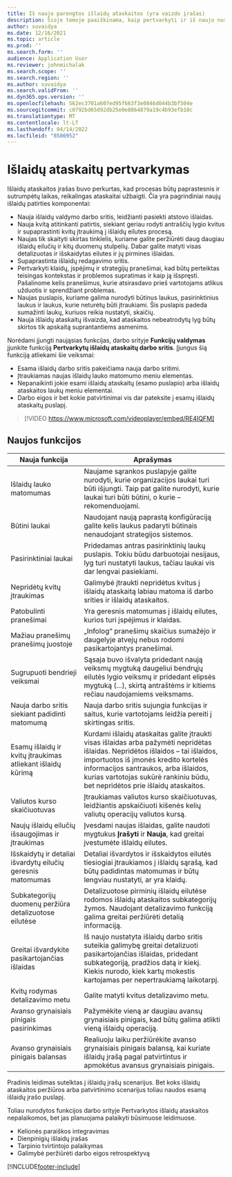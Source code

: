 ```yaml
---
title: Iš naujo parengtos išlaidų ataskaitos (yra vaizdo įrašas)
description: Šioje temoje paaiškinama, kaip pertvarkyti ir iš naujo nustatyti išlaidų ataskaitų įrašų patirtį.
author: suvaidya
ms.date: 12/16/2021
ms.topic: article
ms.prod: ''
ms.search.form: ''
audience: Application User
ms.reviewer: johnmichalak
ms.search.scope: ''
ms.search.region: ''
ms.author: suvaidya
ms.search.validFrom: ''
ms.dyn365.ops.version: ''
ms.openlocfilehash: 562ec3701a607ed95f663f3e0846d044b3bf504e
ms.sourcegitcommit: c0792bd65d92db25e0e8864879a19c4b93efb10c
ms.translationtype: MT
ms.contentlocale: lt-LT
ms.lasthandoff: 04/14/2022
ms.locfileid: "8586952"
---
```

# <a name="expense-reports-reimagined"></a>Išlaidų ataskaitų pertvarkymas

Išlaidų ataskaitos įrašas buvo perkurtas, kad procesas būtų paprastesnis ir sutrumpėtų laikas, reikalingas ataskaitai užbaigti. Čia yra pagrindiniai naujų išlaidų patirties komponentai:

- Nauja išlaidų valdymo darbo sritis, leidžianti pasiekti atstovo išlaidas.
- Nauja kvitą atitinkanti patirtis, siekiant geriau rodyti antraščių lygio kvitus ir supaprastinti kvitų įtraukimą į išlaidų eilutes procesą.
- Naujas tik skaityti skirtas tinklelis, kuriame galite peržiūrėti daug daugiau išlaidų eilučių ir kitų duomenų stulpelių. Dabar galite matyti visas detalizuotas ir išskaidytas eilutes ir jų pirmines išlaidas.
- Supaprastinta išlaidų redagavimo sritis.
- Pertvarkyti klaidų, įspėjimų ir strategijų pranešimai, kad būtų perteiktas teisingas kontekstas ir problemos supratimas ir kaip ją išspręsti. Pašalinome kelis pranešimus, kurie atsirasdavo prieš vartotojams atlikus užduotis ir sprendžiant problemas.
- Naujas puslapis, kuriame galima nurodyti būtinus laukus, pasirinktinius laukus ir laukus, kurie neturėtų būti įtraukiami. Šis puslapis padeda sumažinti laukų, kuriuos reikia nustatyti, skaičių.
- Nauja išlaidų ataskaitų išvaizda, kad ataskaitos nebeatrodytų lyg būtų skirtos tik apskaitą suprantantiems asmenims.

Norėdami įjungti naująsias funkcijas, darbo srityje **Funkcijų valdymas** įjunkite funkciją **Pertvarkytų išlaidų ataskaitų darbo sritis**. Įjungus šią funkciją atliekami šie veiksmai:

- Esama išlaidų darbo sritis pakeičiama nauja darbo sritimi.
- Įtraukiamas naujas išlaidų lauko matomumo meniu elementas.
- Nepanaikinti jokie esami išlaidų ataskaitų (esamo puslapio) arba išlaidų ataskaitos laukų meniu elementai.
- Darbo eigos ir bet kokie patvirtinimai vis dar pateksite į esamų išlaidų ataskaitų puslapį.

> [!VIDEO https://www.microsoft.com/videoplayer/embed/RE4IQFM]

## <a name="new-features"></a>Naujos funkcijos

| Nauja funkcija | Aprašymas |
|---|----|
| Išlaidų lauko matomumas | Naujame sąrankos puslapyje galite nurodyti, kurie organizacijos laukai turi būti išjungti. Taip pat galite nurodyti, kurie laukai turi būti būtini, o kurie – rekomenduojami. |
| Būtini laukai | Naudojant naują paprastą konfigūraciją galite kelis laukus padaryti būtinais nenaudojant strategijos sistemos. |
| Pasirinktiniai laukai | Pridedamas antras pasirinktinių laukų puslapis. Tokiu būdu darbuotojai nesijaus, lyg turi nustatyti laukus, tačiau laukai vis dar lengvai pasiekiami. |
| Nepridėtų kvitų įtraukimas | Galimybė įtraukti nepridėtus kvitus į išlaidų ataskaitą labiau matoma iš darbo srities ir išlaidų ataskaitos. |
| Patobulinti pranešimai | Yra geresnis matomumas į išlaidų eilutes, kurios turi įspėjimus ir klaidas. |
| Mažiau pranešimų pranešimų juostoje| „Infolog“ pranešimų skaičius sumažėjo ir daugelyje atvejų nebus rodomi pasikartojantys pranešimai. |
| Sugrupuoti bendrieji veiksmai | Sąsaja buvo išvalyta pridedant naują veiksmų mygtuką daugeliui bendrųjų eilutės lygio veiksmų ir pridedant elipsės mygtuką (...), skirtą antraštėms ir kitiems rečiau naudojamiems veiksmams. |
| Nauja darbo sritis siekiant padidinti matomumą | Nauja darbo sritis sujungia funkcijas ir saitus, kurie vartotojams leidžia pereiti į skirtingas sritis. |
| Esamų išlaidų ir kvitų įtraukimas atliekant išlaidų kūrimą | Kurdami išlaidų ataskaitas galite įtraukti visas išlaidas arba pažymėti nepridėtas išlaidas. Nepridėtos išlaidos – tai išlaidos, importuotos iš įmonės kredito kortelės informacijos santraukos, arba išlaidos, kurias vartotojas sukūrė rankiniu būdu, bet nepridėtos prie išlaidų ataskaitos.|
| Valiutos kurso skaičiuotuvas | Įtraukiamas valiutos kurso skaičiuotuvas, leidžiantis apskaičiuoti kišenės kelių valiutų operacijų valiutos kursą. |
| Naujų išlaidų eilučių išsaugojimas ir įtraukimas | Įvesdami naujas išlaidas, galite naudoti mygtukus **Įrašyti** ir **Nauja**, kad greitai įvestumėte išlaidų eilutes. |
| Išskaidytų ir detaliai išvardytų eilučių geresnis matomumas | Detaliai išvardytos ir išskaidytos eilutės tiesiogiai įtraukiamos į išlaidų sąrašą, kad būtų padidintas matomumas ir būtų lengviau nustatyti, ar yra klaidų. |
| Subkategorijų duomenų peržiūra detalizuotose eilutėse | Detalizuotose pirminių išlaidų eilutėse rodomos išlaidų ataskaitos subkategorijų žymos. Naudojant detalizavimo funkciją galima greitai peržiūrėti detalią informaciją.|
|Greitai išvardykite pasikartojančias išlaidas | Iš naujo nustatyta išlaidų darbo sritis suteikia galimybę greitai detalizuoti pasikartojančias išlaidas, pridedant subkategoriją, pradžios datą ir kiekį. Kiekis nurodo, kiek kartų mokestis kartojamas per nepertraukiamą laikotarpį. |
| Kvitų rodymas detalizavimo metu | Galite matyti kvitus detalizavimo metu. |
| Avanso grynaisiais pinigais pasirinkimas | Pažymėkite vieną ar daugiau avansų grynaisiais pinigais, kad būtų galima atlikti vieną išlaidų operaciją. |
| Avanso grynaisiais pinigais balansas | Realiuoju laiku peržiūrėkite avanso grynaisiais pinigais balansą, kai kuriate išlaidų įrašą pagal patvirtintus ir apmokėtus avansus grynaisiais pinigais. |

Pradinis leidimas sutelktas į išlaidų įrašų scenarijus. Bet koks išlaidų ataskaitos peržiūros arba patvirtinimo scenarijus toliau naudos esamą išlaidų įrašo puslapį.


Toliau nurodytos funkcijos darbo srityje Pertvarkytos išlaidų ataskaitos nepalaikomos, bet jas planuojama palaikyti būsimuose leidimuose. 

- Kelionės paraiškos integravimas
- Dienpinigių išlaidų įrašas
- Tarpinio tvirtintojo palaikymas
- Galimybė peržiūrėti darbo eigos retrospektyvą


[!INCLUDE[footer-include](../includes/footer-banner.md)]
